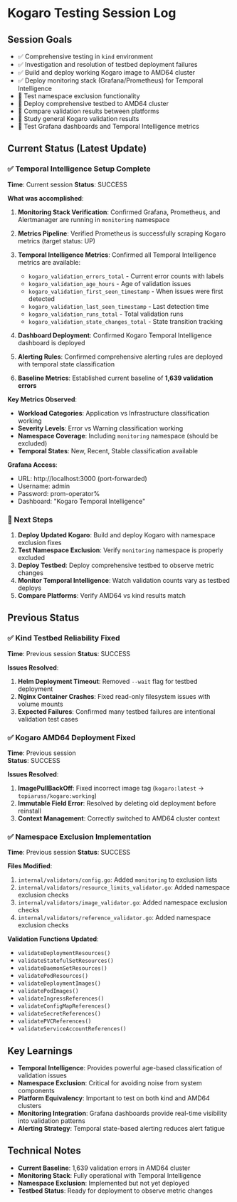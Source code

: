 # Kogaro Testing Session Log

## Session Goals
- ✅ Comprehensive testing in `kind` environment
- ✅ Investigation and resolution of testbed deployment failures
- ✅ Build and deploy working Kogaro image to AMD64 cluster
- ✅ Deploy monitoring stack (Grafana/Prometheus) for Temporal Intelligence
- 🔄 Test namespace exclusion functionality
- 🔄 Deploy comprehensive testbed to AMD64 cluster
- 🔄 Compare validation results between platforms
- 🔄 Study general Kogaro validation results
- 🔄 Test Grafana dashboards and Temporal Intelligence metrics

## Current Status (Latest Update)

### ✅ Temporal Intelligence Setup Complete
**Time**: Current session
**Status**: SUCCESS

**What was accomplished**:
1. **Monitoring Stack Verification**: Confirmed Grafana, Prometheus, and Alertmanager are running in `monitoring` namespace
2. **Metrics Pipeline**: Verified Prometheus is successfully scraping Kogaro metrics (target status: UP)
3. **Temporal Intelligence Metrics**: Confirmed all Temporal Intelligence metrics are available:
   - `kogaro_validation_errors_total` - Current error counts with labels
   - `kogaro_validation_age_hours` - Age of validation issues
   - `kogaro_validation_first_seen_timestamp` - When issues were first detected
   - `kogaro_validation_last_seen_timestamp` - Last detection time
   - `kogaro_validation_runs_total` - Total validation runs
   - `kogaro_validation_state_changes_total` - State transition tracking

4. **Dashboard Deployment**: Confirmed Kogaro Temporal Intelligence dashboard is deployed
5. **Alerting Rules**: Confirmed comprehensive alerting rules are deployed with temporal state classification
6. **Baseline Metrics**: Established current baseline of **1,639 validation errors**

**Key Metrics Observed**:
- **Workload Categories**: Application vs Infrastructure classification working
- **Severity Levels**: Error vs Warning classification working
- **Namespace Coverage**: Including `monitoring` namespace (should be excluded)
- **Temporal States**: New, Recent, Stable classification available

**Grafana Access**:
- URL: http://localhost:3000 (port-forwarded)
- Username: admin
- Password: prom-operator%
- Dashboard: "Kogaro Temporal Intelligence"

### 🔄 Next Steps
1. **Deploy Updated Kogaro**: Build and deploy Kogaro with namespace exclusion fixes
2. **Test Namespace Exclusion**: Verify `monitoring` namespace is properly excluded
3. **Deploy Testbed**: Deploy comprehensive testbed to observe metric changes
4. **Monitor Temporal Intelligence**: Watch validation counts vary as testbed deploys
5. **Compare Platforms**: Verify AMD64 vs kind results match

## Previous Status

### ✅ Kind Testbed Reliability Fixed
**Time**: Previous session
**Status**: SUCCESS

**Issues Resolved**:
1. **Helm Deployment Timeout**: Removed `--wait` flag for testbed deployment
2. **Nginx Container Crashes**: Fixed read-only filesystem issues with volume mounts
3. **Expected Failures**: Confirmed many testbed failures are intentional validation test cases

### ✅ Kogaro AMD64 Deployment Fixed
**Time**: Previous session  
**Status**: SUCCESS

**Issues Resolved**:
1. **ImagePullBackOff**: Fixed incorrect image tag (`kogaro:latest` → `topiaruss/kogaro:working`)
2. **Immutable Field Error**: Resolved by deleting old deployment before reinstall
3. **Context Management**: Correctly switched to AMD64 cluster context

### ✅ Namespace Exclusion Implementation
**Time**: Previous session
**Status**: SUCCESS

**Files Modified**:
1. `internal/validators/config.go`: Added `monitoring` to exclusion lists
2. `internal/validators/resource_limits_validator.go`: Added namespace exclusion checks
3. `internal/validators/image_validator.go`: Added namespace exclusion checks  
4. `internal/validators/reference_validator.go`: Added namespace exclusion checks

**Validation Functions Updated**:
- `validateDeploymentResources()`
- `validateStatefulSetResources()`
- `validateDaemonSetResources()`
- `validatePodResources()`
- `validateDeploymentImages()`
- `validatePodImages()`
- `validateIngressReferences()`
- `validateConfigMapReferences()`
- `validateSecretReferences()`
- `validatePVCReferences()`
- `validateServiceAccountReferences()`

## Key Learnings
- **Temporal Intelligence**: Provides powerful age-based classification of validation issues
- **Namespace Exclusion**: Critical for avoiding noise from system components
- **Platform Equivalency**: Important to test on both kind and AMD64 clusters
- **Monitoring Integration**: Grafana dashboards provide real-time visibility into validation patterns
- **Alerting Strategy**: Temporal state-based alerting reduces alert fatigue

## Technical Notes
- **Current Baseline**: 1,639 validation errors in AMD64 cluster
- **Monitoring Stack**: Fully operational with Temporal Intelligence
- **Namespace Exclusion**: Implemented but not yet deployed
- **Testbed Status**: Ready for deployment to observe metric changes 